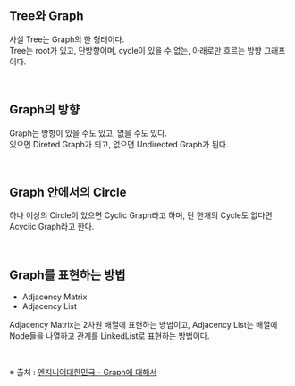 ## Tree와 Graph

사실 Tree는 Graph의 한 형태이다.  
Tree는 root가 있고, 단방향이며, cycle이 있을 수 없는, 아래로만 흐르는 방향 그래프이다.

</br>

## Graph의 방향

Graph는 방향이 있을 수도 있고, 없을 수도 있다.  
있으면 Direted Graph가 되고, 없으면 Undirected Graph가 된다.

</br>

## Graph 안에서의 Circle

하나 이상의 Circle이 있으면 Cyclic Graph라고 하며, 단 한개의 Cycle도 없다면 Acyclic Graph라고 한다.

</br>

## Graph를 표현하는 방법

- Adjacency Matrix
- Adjacency List

Adjacency Matrix는 2차원 배열에 표현하는 방법이고, Adjacency List는 배열에 Node들을 나열하고 관계를 LinkedList로 표현하는 방법이다.

</br>

※ 출처 : [엔지니어대한민국 - Graph에 대해서](https://www.youtube.com/watch?v=fVcKN42YXXI&ab_channel=%EC%97%94%EC%A7%80%EB%8B%88%EC%96%B4%EB%8C%80%ED%95%9C%EB%AF%BC%EA%B5%AD)
